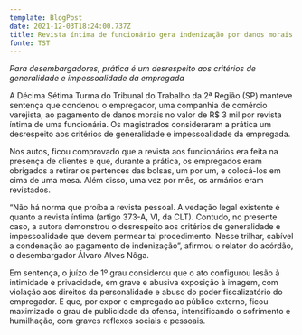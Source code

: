 ```yaml
---
template: BlogPost
date: 2021-12-03T18:24:00.737Z
title: Revista íntima de funcionário gera indenização por danos morais em São Paulo
fonte: TST
---
```

*Para desembargadores, prática é um desrespeito aos critérios de generalidade e impessoalidade da empregada*

A Décima Sétima Turma do Tribunal do Trabalho da 2ª Região (SP) manteve sentença que condenou o empregador, uma companhia de comércio varejista, ao pagamento de danos morais no valor de R$ 3 mil por revista íntima de uma funcionária. Os magistrados consideraram a prática um desrespeito aos critérios de generalidade e impessoalidade da empregada.

Nos autos, ficou comprovado que a revista aos funcionários era feita na presença de clientes e que, durante a prática, os empregados eram obrigados a retirar os pertences das bolsas, um por um, e colocá-los em cima de uma mesa. Além disso, uma vez por mês, os armários eram revistados.

“Não há norma que proíba a revista pessoal. A vedação legal existente é quanto a revista íntima (artigo 373-A, VI, da CLT). Contudo, no presente caso, a autora demonstrou o desrespeito aos critérios de generalidade e impessoalidade que devem permear tal procedimento. Nesse trilhar, cabível a condenação ao pagamento de indenização”, afirmou o relator do acórdão, o desembargador Álvaro Alves Nôga.

Em sentença, o juízo de 1º grau considerou que o ato configurou lesão à intimidade e privacidade, em grave e abusiva exposição à imagem, com violação aos direitos da personalidade e abuso do poder fiscalizatório do empregador. E que, por expor o empregado ao público externo, ficou maximizado o grau de publicidade da ofensa, intensificando o sofrimento e humilhação, com graves reflexos sociais e pessoais.
